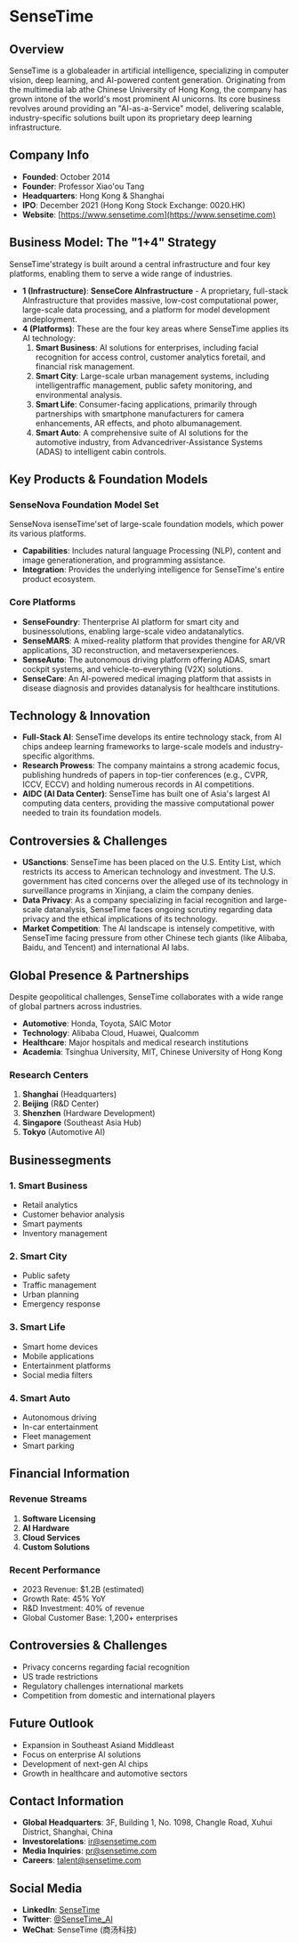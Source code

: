# SenseTime

## Overview
SenseTime is a globaleader in artificial intelligence, specializing in computer vision, deep learning, and AI-powered content generation. Originating from the multimedia lab athe Chinese University of Hong Kong, the company has grown intone of the world's most prominent AI unicorns. Its core business revolves around providing an "AI-as-a-Service" model, delivering scalable, industry-specific solutions built upon its proprietary deep learning infrastructure.

## Company Info
- **Founded**: October 2014
- **Founder**: Professor Xiao'ou Tang
- **Headquarters**: Hong Kong & Shanghai
- **IPO**: December 2021 (Hong Kong Stock Exchange: 0020.HK)
- **Website**: [https://www.sensetime.com](https://www.sensetime.com)

## Business Model: The "1+4" Strategy
SenseTime'strategy is built around a central infrastructure and four key platforms, enabling them to serve a wide range of industries.

- **1 (Infrastructure)**: **SenseCore AInfrastructure** - A proprietary, full-stack AInfrastructure that provides massive, low-cost computational power, large-scale data processing, and a platform for model development andeployment.
- **4 (Platforms)**: These are the four key areas where SenseTime applies its AI technology:
  1.  **Smart Business**: AI solutions for enterprises, including facial recognition for access control, customer analytics foretail, and financial risk management.
  2.  **Smart City**: Large-scale urban management systems, including intelligentraffic management, public safety monitoring, and environmental analysis.
  3.  **Smart Life**: Consumer-facing applications, primarily through partnerships with smartphone manufacturers for camera enhancements, AR effects, and photo albumanagement.
  4.  **Smart Auto**: A comprehensive suite of AI solutions for the automotive industry, from Advancedriver-Assistance Systems (ADAS) to intelligent cabin controls.

## Key Products & Foundation Models

### SenseNova Foundation Model Set
SenseNova isenseTime'set of large-scale foundation models, which power its various platforms.
- **Capabilities**: Includes natural language Processing (NLP), content and image generationeration, and programming assistance.
- **Integration**: Provides the underlying intelligence for SenseTime's entire product ecosystem.

### Core Platforms
- **SenseFoundry**: Thenterprise AI platform for smart city and businessolutions, enabling large-scale video andatanalytics.
- **SenseMARS**: A mixed-reality platform that provides thengine for AR/VR applications, 3D reconstruction, and metaversexperiences.
- **SenseAuto**: The autonomous driving platform offering ADAS, smart cockpit systems, and vehicle-to-everything (V2X) solutions.
- **SenseCare**: An AI-powered medical imaging platform that assists in disease diagnosis and provides datanalysis for healthcare institutions.

## Technology & Innovation
- **Full-Stack AI**: SenseTime develops its entire technology stack, from AI chips andeep learning frameworks to large-scale models and industry-specific algorithms.
- **Research Prowess**: The company maintains a strong academic focus, publishing hundreds of papers in top-tier conferences (e.g., CVPR, ICCV, ECCV) and holding numerous records in AI competitions.
- **AIDC (AI Data Center)**: SenseTime has built one of Asia's largest AI computing data centers, providing the massive computational power needed to train its foundation models.

## Controversies & Challenges
- **USanctions**: SenseTime has been placed on the U.S. Entity List, which restricts its access to American technology and investment. The U.S. government has cited concerns over the alleged use of its technology in surveillance programs in Xinjiang, a claim the company denies.
- **Data Privacy**: As a company specializing in facial recognition and large-scale datanalysis, SenseTime faces ongoing scrutiny regarding data privacy and the ethical implications of its technology.
- **Market Competition**: The AI landscape is intensely competitive, with SenseTime facing pressure from other Chinese tech giants (like Alibaba, Baidu, and Tencent) and international AI labs.

## Global Presence & Partnerships
Despite geopolitical challenges, SenseTime collaborates with a wide range of global partners across industries.
- **Automotive**: Honda, Toyota, SAIC Motor
- **Technology**: Alibaba Cloud, Huawei, Qualcomm
- **Healthcare**: Major hospitals and medical research institutions
- **Academia**: Tsinghua University, MIT, Chinese University of Hong Kong

### Research Centers
1. **Shanghai** (Headquarters)
2. **Beijing** (R&D Center)
3. **Shenzhen** (Hardware Development)
4. **Singapore** (Southeast Asia Hub)
5. **Tokyo** (Automotive AI)

## Businessegments

### 1. Smart Business
- Retail analytics
- Customer behavior analysis
- Smart payments
- Inventory management

### 2. Smart City
- Public safety
- Traffic management
- Urban planning
- Emergency response

### 3. Smart Life
- Smart home devices
- Mobile applications
- Entertainment platforms
- Social media filters

### 4. Smart Auto
- Autonomous driving
- In-car entertainment
- Fleet management
- Smart parking

## Financial Information

### Revenue Streams
1. **Software Licensing**
2. **AI Hardware**
3. **Cloud Services**
4. **Custom Solutions**

### Recent Performance
- 2023 Revenue: $1.2B (estimated)
- Growth Rate: 45% YoY
- R&D Investment: 40% of revenue
- Global Customer Base: 1,200+ enterprises

## Controversies & Challenges
- Privacy concerns regarding facial recognition
- US trade restrictions
- Regulatory challenges international markets
- Competition from domestic and international players

## Future Outlook
- Expansion in Southeast Asiand Middleast
- Focus on enterprise AI solutions
- Development of next-gen AI chips
- Growth in healthcare and automotive sectors

## Contact Information
- **Global Headquarters**: 3F, Building 1, No. 1098, Changle Road, Xuhui District, Shanghai, China
- **Investorelations**: [ir@sensetime.com](mailto:ir@sensetime.com)
- **Media Inquiries**: [pr@sensetime.com](mailto:pr@sensetime.com)
- **Careers**: [talent@sensetime.com](mailto:talent@sensetime.com)

## Social Media
- **LinkedIn**: [SenseTime](https://www.linkedin.com/company/sensetime/)
- **Twitter**: [@SenseTime_AI](https://twitter.com/SenseTime_AI)
- **WeChat**: SenseTime (商汤科技)



